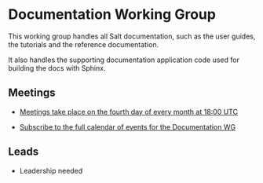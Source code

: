 # Documentation Working Group

This working group handles all Salt documentation, such as the user guides, the tutorials and the reference documentation.

It also handles the supporting documentation application code used for building the docs with Sphinx.

## Meetings

* [Meetings take place on the fourth day of every month at 18:00 UTC](https://hangouts.google.com/hangouts/_/saltstack.com/salt-docs-wg?authuser=0)

* [Subscribe to the full calendar of events for the Documentation WG](https://calendar.google.com/calendar/ical/saltstack.com_vjjkd97e21hvru2t9tr6uqsqnc%40group.calendar.google.com/public/basic.ics)

## Leads

* Leadership needed

